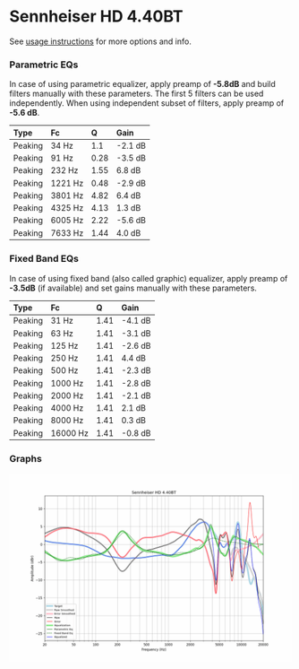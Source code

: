 # Sennheiser HD 4.40BT
See [usage instructions](https://github.com/jaakkopasanen/AutoEq#usage) for more options and info.

### Parametric EQs
In case of using parametric equalizer, apply preamp of **-5.8dB** and build filters manually
with these parameters. The first 5 filters can be used independently.
When using independent subset of filters, apply preamp of **-5.6 dB**.

| Type    | Fc      |    Q | Gain    |
|:--------|:--------|:-----|:--------|
| Peaking | 34 Hz   | 1.1  | -2.1 dB |
| Peaking | 91 Hz   | 0.28 | -3.5 dB |
| Peaking | 232 Hz  | 1.55 | 6.8 dB  |
| Peaking | 1221 Hz | 0.48 | -2.9 dB |
| Peaking | 3801 Hz | 4.82 | 6.4 dB  |
| Peaking | 4325 Hz | 4.13 | 1.3 dB  |
| Peaking | 6005 Hz | 2.22 | -5.6 dB |
| Peaking | 7633 Hz | 1.44 | 4.0 dB  |

### Fixed Band EQs
In case of using fixed band (also called graphic) equalizer, apply preamp of **-3.5dB**
(if available) and set gains manually with these parameters.

| Type    | Fc       |    Q | Gain    |
|:--------|:---------|:-----|:--------|
| Peaking | 31 Hz    | 1.41 | -4.1 dB |
| Peaking | 63 Hz    | 1.41 | -3.1 dB |
| Peaking | 125 Hz   | 1.41 | -2.6 dB |
| Peaking | 250 Hz   | 1.41 | 4.4 dB  |
| Peaking | 500 Hz   | 1.41 | -2.3 dB |
| Peaking | 1000 Hz  | 1.41 | -2.8 dB |
| Peaking | 2000 Hz  | 1.41 | -2.1 dB |
| Peaking | 4000 Hz  | 1.41 | 2.1 dB  |
| Peaking | 8000 Hz  | 1.41 | 0.3 dB  |
| Peaking | 16000 Hz | 1.41 | -0.8 dB |

### Graphs
![](./Sennheiser%20HD%204.40BT.png)